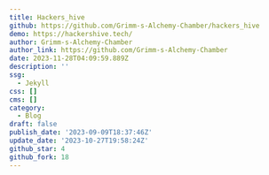 ```yaml
---
title: Hackers_hive
github: https://github.com/Grimm-s-Alchemy-Chamber/hackers_hive
demo: https://hackershive.tech/
author: Grimm-s-Alchemy-Chamber
author_link: https://github.com/Grimm-s-Alchemy-Chamber
date: 2023-11-28T04:09:59.889Z
description: ''
ssg:
  - Jekyll
css: []
cms: []
category:
  - Blog
draft: false
publish_date: '2023-09-09T18:37:46Z'
update_date: '2023-10-27T19:58:24Z'
github_star: 4
github_fork: 18
---
```

